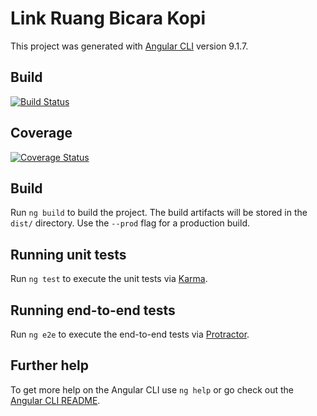 # Link Ruang Bicara Kopi

This project was generated with [Angular CLI](https://github.com/angular/angular-cli) version 9.1.7.

## Build

[![Build Status](https://travis-ci.com/januridp/link.ruangbicaracoffee.com.svg?branch=master)](https://travis-ci.com/januridp/link.ruangbicaracoffee.com)

## Coverage

[![Coverage Status](https://coveralls.io/repos/github/januridp/link.ruangbicaracoffee.com/badge.svg?branch=master)](https://coveralls.io/github/januridp/link.ruangbicaracoffee.com?branch=master)

## Build

Run `ng build` to build the project. The build artifacts will be stored in the `dist/` directory. Use the `--prod` flag for a production build.

## Running unit tests

Run `ng test` to execute the unit tests via [Karma](https://karma-runner.github.io).

## Running end-to-end tests

Run `ng e2e` to execute the end-to-end tests via [Protractor](http://www.protractortest.org/).

## Further help

To get more help on the Angular CLI use `ng help` or go check out the [Angular CLI README](https://github.com/angular/angular-cli/blob/master/README.md).
